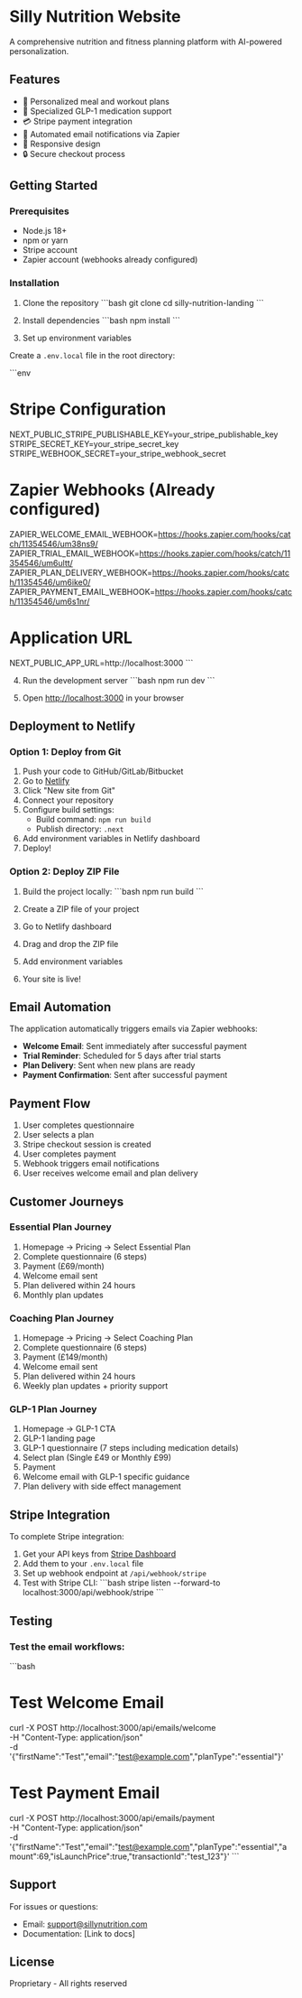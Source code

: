 # Silly Nutrition Website

A comprehensive nutrition and fitness planning platform with AI-powered personalization.

## Features

- 🎯 Personalized meal and workout plans
- 💊 Specialized GLP-1 medication support
- 💳 Stripe payment integration
- 📧 Automated email notifications via Zapier
- 📱 Responsive design
- 🔒 Secure checkout process

## Getting Started

### Prerequisites

- Node.js 18+ 
- npm or yarn
- Stripe account
- Zapier account (webhooks already configured)

### Installation

1. Clone the repository
\`\`\`bash
git clone <repository-url>
cd silly-nutrition-landing
\`\`\`

2. Install dependencies
\`\`\`bash
npm install
\`\`\`

3. Set up environment variables

Create a `.env.local` file in the root directory:

\`\`\`env
# Stripe Configuration
NEXT_PUBLIC_STRIPE_PUBLISHABLE_KEY=your_stripe_publishable_key
STRIPE_SECRET_KEY=your_stripe_secret_key
STRIPE_WEBHOOK_SECRET=your_stripe_webhook_secret

# Zapier Webhooks (Already configured)
ZAPIER_WELCOME_EMAIL_WEBHOOK=https://hooks.zapier.com/hooks/catch/11354546/um38ns9/
ZAPIER_TRIAL_EMAIL_WEBHOOK=https://hooks.zapier.com/hooks/catch/11354546/um6ultt/
ZAPIER_PLAN_DELIVERY_WEBHOOK=https://hooks.zapier.com/hooks/catch/11354546/um6ike0/
ZAPIER_PAYMENT_EMAIL_WEBHOOK=https://hooks.zapier.com/hooks/catch/11354546/um6s1nr/

# Application URL
NEXT_PUBLIC_APP_URL=http://localhost:3000
\`\`\`

4. Run the development server
\`\`\`bash
npm run dev
\`\`\`

5. Open [http://localhost:3000](http://localhost:3000) in your browser

## Deployment to Netlify

### Option 1: Deploy from Git

1. Push your code to GitHub/GitLab/Bitbucket
2. Go to [Netlify](https://netlify.com)
3. Click "New site from Git"
4. Connect your repository
5. Configure build settings:
   - Build command: `npm run build`
   - Publish directory: `.next`
6. Add environment variables in Netlify dashboard
7. Deploy!

### Option 2: Deploy ZIP File

1. Build the project locally:
\`\`\`bash
npm run build
\`\`\`

2. Create a ZIP file of your project
3. Go to Netlify dashboard
4. Drag and drop the ZIP file
5. Add environment variables
6. Your site is live!

## Email Automation

The application automatically triggers emails via Zapier webhooks:

- **Welcome Email**: Sent immediately after successful payment
- **Trial Reminder**: Scheduled for 5 days after trial starts
- **Plan Delivery**: Sent when new plans are ready
- **Payment Confirmation**: Sent after successful payment

## Payment Flow

1. User completes questionnaire
2. User selects a plan
3. Stripe checkout session is created
4. User completes payment
5. Webhook triggers email notifications
6. User receives welcome email and plan delivery

## Customer Journeys

### Essential Plan Journey
1. Homepage → Pricing → Select Essential Plan
2. Complete questionnaire (6 steps)
3. Payment (£69/month)
4. Welcome email sent
5. Plan delivered within 24 hours
6. Monthly plan updates

### Coaching Plan Journey
1. Homepage → Pricing → Select Coaching Plan
2. Complete questionnaire (6 steps)
3. Payment (£149/month)
4. Welcome email sent
5. Plan delivered within 24 hours
6. Weekly plan updates + priority support

### GLP-1 Plan Journey
1. Homepage → GLP-1 CTA
2. GLP-1 landing page
3. GLP-1 questionnaire (7 steps including medication details)
4. Select plan (Single £49 or Monthly £99)
5. Payment
6. Welcome email with GLP-1 specific guidance
7. Plan delivery with side effect management

## Stripe Integration

To complete Stripe integration:

1. Get your API keys from [Stripe Dashboard](https://dashboard.stripe.com/apikeys)
2. Add them to your `.env.local` file
3. Set up webhook endpoint at `/api/webhook/stripe`
4. Test with Stripe CLI:
\`\`\`bash
stripe listen --forward-to localhost:3000/api/webhook/stripe
\`\`\`

## Testing

### Test the email workflows:

\`\`\`bash
# Test Welcome Email
curl -X POST http://localhost:3000/api/emails/welcome \
  -H "Content-Type: application/json" \
  -d '{"firstName":"Test","email":"test@example.com","planType":"essential"}'

# Test Payment Email
curl -X POST http://localhost:3000/api/emails/payment \
  -H "Content-Type: application/json" \
  -d '{"firstName":"Test","email":"test@example.com","planType":"essential","amount":69,"isLaunchPrice":true,"transactionId":"test_123"}'
\`\`\`

## Support

For issues or questions:
- Email: support@sillynutrition.com
- Documentation: [Link to docs]

## License

Proprietary - All rights reserved
